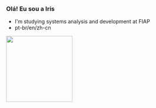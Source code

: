 ### Olá! Eu sou a Iris


-  I'm studying systems analysis and development at FIAP
-  pt-br/en/zh-cn

<div>
  <a href="https://github.com/irissuu" title="Perfil da Iris"></a>
  <img height="180em" src="https://github-readme-stats.vercel.app/api?username=irissuu&theme=dracula&show_icons=true" />
</div>
